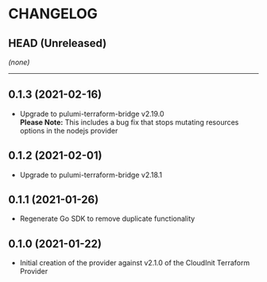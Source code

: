 CHANGELOG
=========

## HEAD (Unreleased)
_(none)_

---

## 0.1.3 (2021-02-16)
* Upgrade to pulumi-terraform-bridge v2.19.0  
  **Please Note:** This includes a bug fix that stops mutating resources options in the nodejs provider

## 0.1.2 (2021-02-01)
* Upgrade to pulumi-terraform-bridge v2.18.1

## 0.1.1 (2021-01-26)
* Regenerate Go SDK to remove duplicate functionality

## 0.1.0 (2021-01-22)
* Initial creation of the provider against v2.1.0 of the CloudInit Terraform Provider
